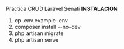 Practica CRUD Laravel Senati
**INSTALACION**
1) cp .env.example .env
2) composer install --no-dev
3) php artisan migrate
4) php artisan serve
